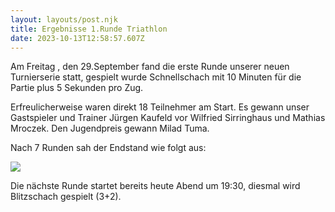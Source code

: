 ```yaml
---
layout: layouts/post.njk
title: Ergebnisse 1.Runde Triathlon
date: 2023-10-13T12:58:57.607Z
---
```

<!--StartFragment-->

A﻿m Freitag , den 29.September fand die erste Runde unserer neuen Turnierserie statt, gespielt wurde Schnellschach mit 10 Minuten für die Partie plus 5 Sekunden pro Zug.

E﻿rfreulicherweise waren direkt 18 Teilnehmer am Start. E﻿s gewann unser Gastspieler und Trainer Jürgen Kaufeld vor Wilfried Sirringhaus und Mathias Mroczek. D﻿en Jugendpreis gewann Milad Tuma.

N﻿ach 7 Runden sah der Endstand wie folgt aus:

![](blob:https://www.psv-schach.de/c1fb61e9-4dc9-46ac-b124-7335468fc0ac)

D﻿ie nächste Runde startet bereits heute Abend um 19:30, diesmal wird Blitzschach gespielt (3+2).

<!--EndFragment-->